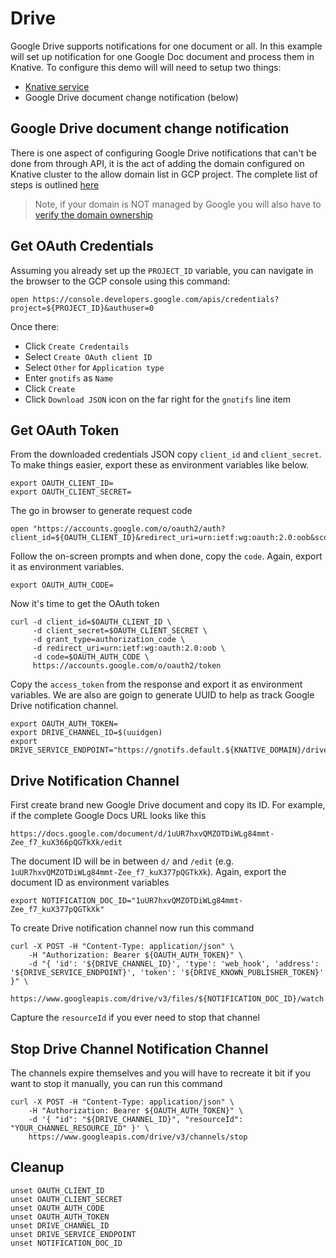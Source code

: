 # Drive

Google Drive supports notifications for one document or all. In this example will set up notification for one Google Doc document and process them in Knative. To configure this demo will will need to setup two things:

* [Knative service](../../cmd/service)
* Google Drive document change notification (below)

## Google Drive document change notification

There is one aspect of configuring Google Drive notifications that can't be done from through API, it is the act of adding the domain configured on Knative cluster to the allow domain list in GCP project. The complete list of steps is outlined [here](https://cloud.google.com/storage/docs/object-change-notification#_Authorize_Endpoint)

> Note, if your domain is NOT managed by Google you will also have to [verify the domain ownership](https://cloud.google.com/endpoints/docs/openapi/verify-domain-name)

## Get OAuth Credentials

Assuming you already set up the `PROJECT_ID` variable, you can navigate in the browser to the GCP console using this command:

```shell
open https://console.developers.google.com/apis/credentials?project=${PROJECT_ID}&authuser=0
```

Once there:

* Click `Create Credentails`
 * Select `Create OAuth client ID`
 * Select `Other` for `Application type`
 * Enter `gnotifs` as `Name`
 * Click `Create`
* Click `Download JSON` icon on the far right for the `gnotifs` line item


## Get OAuth Token

From the downloaded credentials JSON copy `client_id` and `client_secret`. To make things easier, export these as environment variables like below.

```shell
export OAUTH_CLIENT_ID=
export OAUTH_CLIENT_SECRET=
```

The go in browser to generate request code

```shell
open "https://accounts.google.com/o/oauth2/auth?client_id=${OAUTH_CLIENT_ID}&redirect_uri=urn:ietf:wg:oauth:2.0:oob&scope=https://www.googleapis.com/auth/drive.metadata.readonly&response_type=code"
```

Follow the on-screen prompts and when done, copy the `code`. Again, export it as environment variables.

```shell
export OAUTH_AUTH_CODE=
```

Now it's time to get the OAuth token

```shell
curl -d client_id=$OAUTH_CLIENT_ID \
     -d client_secret=$OAUTH_CLIENT_SECRET \
     -d grant_type=authorization_code \
     -d redirect_uri=urn:ietf:wg:oauth:2.0:oob \
     -d code=$OAUTH_AUTH_CODE \
     https://accounts.google.com/o/oauth2/token
```

Copy the `access_token` from the response and export it as environment variables. We are also are goign to generate UUID to help as track Google Drive notification channel.

```shell
export OAUTH_AUTH_TOKEN=
export DRIVE_CHANNEL_ID=$(uuidgen)
export DRIVE_SERVICE_ENDPOINT="https://gnotifs.default.${KNATIVE_DOMAIN}/drive"
```

## Drive Notification Channel

First create brand new Google Drive document and copy its ID. For example, if the complete Google Docs URL looks like this

```shell
https://docs.google.com/document/d/1uUR7hxvQMZOTDiWLg84mmt-Zee_f7_kuX366pQGTkXk/edit
```

The document ID will be in between `d/` and `/edit` (e.g. `1uUR7hxvQMZOTDiWLg84mmt-Zee_f7_kuX377pQGTkXk`). Again, export the document ID as environment variables

```shell
export NOTIFICATION_DOC_ID="1uUR7hxvQMZOTDiWLg84mmt-Zee_f7_kuX377pQGTkXk"
```

To create Drive notification channel now run this command

```shell
curl -X POST -H "Content-Type: application/json" \
    -H "Authorization: Bearer ${OAUTH_AUTH_TOKEN}" \
    -d "{ 'id': '${DRIVE_CHANNEL_ID}', 'type': 'web_hook', 'address': '${DRIVE_SERVICE_ENDPOINT}', 'token': '${DRIVE_KNOWN_PUBLISHER_TOKEN}' }" \
    https://www.googleapis.com/drive/v3/files/${NOTIFICATION_DOC_ID}/watch
```

Capture the `resourceId` if you ever need to stop that channel

## Stop Drive Channel Notification Channel

The channels expire themselves and you will have to recreate it bit if you want to stop it manually, you can run this command


```shell
curl -X POST -H "Content-Type: application/json" \
    -H "Authorization: Bearer ${OAUTH_AUTH_TOKEN}" \
    -d '{ "id": "${DRIVE_CHANNEL_ID}", "resourceId": "YOUR_CHANNEL_RESOURCE_ID" }' \
    https://www.googleapis.com/drive/v3/channels/stop
```

## Cleanup

```shell
unset OAUTH_CLIENT_ID
unset OAUTH_CLIENT_SECRET
unset OAUTH_AUTH_CODE
unset OAUTH_AUTH_TOKEN
unset DRIVE_CHANNEL_ID
unset DRIVE_SERVICE_ENDPOINT
unset NOTIFICATION_DOC_ID
```